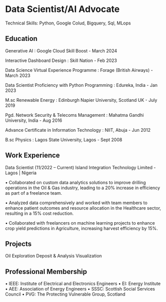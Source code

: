 # Data Scientist/AI Advocate
Technical Skills: Python, Google Colud, Bigquery, Sql, MLops
  
## Education
Generative AI 
: Google Cloud Skill Boost - March 2024

Interactive Dashboard Design
: Skill Nation - Feb 2023  

Data Science Virtual Experience Programme 
: Forage (British Airways) - March 2023 

Data Scientist Proficiency with Python Programming 
: Edureka, India - Jan 2023

M.sc Renewable Energy 
: Edinburgh Napier University, Scotland UK - July 2019

Pgd. Network Security & Telecoms Management
: Mahatma Gandhi University, India - Aug 2016

Advance Certificate in Information Technology
: NIIT, Abuja - Jun 2012

B.sc Physics
: Lagos State University, Lagos - Sept 2008


## Work Experience
Data Scientist (11/2022 – Current) 
Island Integration Technology Limited - Lagos | Nigeria
 
•	Collaborated on custom data analytics solutions to improve drilling operations in the Oil & Gas industry, leading to a 20% increase in efficiency as part of a freelance team.

•	Analyzed data comprehensively and worked with team members to enhance patient outcomes and resource allocation in the Healthcare sector, resulting in a 15% cost reduction.

•	Collaborated with freelancers on machine learning projects to enhance crop yield predictions in Agriculture, increasing harvest efficiency by 15%. 


## Projects
Oil Exploration Deposit & Analysis Visualization 


## Professional Membership
•	IEEE: Institute of Electrical and Electronics Engineers
•	EI: Energy Institute
•	AEE: Association of Energy Engineers
•	SSSC: Scottish Social Services Council
•	PVG: The Protecting Vulnerable Group, Scotland












